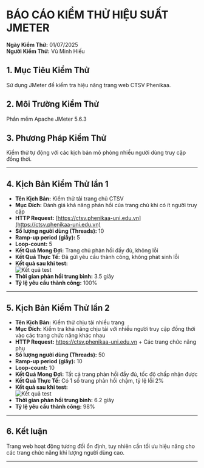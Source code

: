 # BÁO CÁO KIỂM THỬ HIỆU SUẤT JMETER

**Ngày Kiểm Thử:** 01/07/2025  
**Người Kiểm Thử:** Vũ Minh Hiếu  

## 1. Mục Tiêu Kiểm Thử
Sử dụng JMeter để kiểm tra hiệu năng trang web CTSV Phenikaa.

## 2. Môi Trường Kiểm Thử
Phần mềm Apache JMeter 5.6.3

## 3. Phương Pháp Kiểm Thử
Kiểm thử tự động với các kịch bản mô phỏng nhiều người dùng truy cập đồng thời.

---

## 4. Kịch Bản Kiểm Thử lần 1

- **Tên Kịch Bản:** Kiểm thử tải trang chủ CTSV
- **Mục Đích:** Đánh giá khả năng phản hồi của trang chủ khi có ít người truy cập
- **HTTP Request:** [https://ctsv.phenikaa-uni.edu.vn](https://ctsv.phenikaa-uni.edu.vn)
- **Số lượng người dùng (Threads):** 10
- **Ramp-up period (giây):** 5
- **Loop-count:** 5
- **Kết Quả Mong Đợi:** Trang chủ phản hồi đầy đủ, không lỗi
- **Kết Quả Thực Tế:** Đã gửi yêu cầu thành công, không phát sinh lỗi
- **Kết quả sau khi test:**  
![Kết quả test](https://github.com/gtaAsian/Jmeter/assets/170786444/e9529079-f7f6-43e0-818d-535dc613f8c2)
- **Thời gian phản hồi trung bình:** 3.5 giây
- **Tỷ lệ yêu cầu thành công:** 100%

---

## 5. Kịch Bản Kiểm Thử lần 2

- **Tên Kịch Bản:** Kiểm thử chịu tải nhiều trang
- **Mục Đích:** Kiểm tra khả năng chịu tải với nhiều người truy cập đồng thời vào các trang chức năng khác nhau
- **HTTP Request:** https://ctsv.phenikaa-uni.edu.vn + Các trang chức năng phụ
- **Số lượng người dùng (Threads):** 50
- **Ramp-up period (giây):** 10
- **Loop-count:** 10
- **Kết Quả Mong Đợi:** Tất cả trang phản hồi đầy đủ, tốc độ chấp nhận được
- **Kết Quả Thực Tế:** Có 1 số trang phản hồi chậm, tỷ lệ lỗi 2%
- **Kết quả sau khi test:**  
![Kết quả test](https://github.com/gtaAsian/Jmeter/assets/170786444/f8ef453a-c512-40f7-a294-049710fc8436)
- **Thời gian phản hồi trung bình:** 6.2 giây
- **Tỷ lệ yêu cầu thành công:** 98%

---

## 6. Kết luận
Trang web hoạt động tương đối ổn định, tuy nhiên cần tối ưu hiệu năng cho các trang chức năng khi lượng người dùng cao.

---


